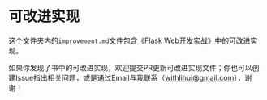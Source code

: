 # 可改进实现
这个文件夹内的`improvement.md`文件包含[《Flask Web开发实战》](http://helloflask.com/book)中的可改进实现。

如果你发现了书中的可改进实现，欢迎提交PR更新可改进实现文件；你也可以创建Issue指出相关问题，或是通过Email与我联系（[withlihui@gmail.com](mailto:withlihui@gmail.com)），谢谢！